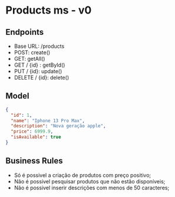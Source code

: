 # Products ms - v0

## Endpoints

- Base URL: /products
- POST: create()
- GET: getAll()
- GET / {id} : getById()
- PUT / {id}: update()
- DELETE / {id}: delete()

## Model

```json
{
  "id": 1,
  "name": "Iphone 13 Pro Max",
  "description": "Nova geração apple",
  "price": 6999.9,
  "isAvailable": true
}
```

## Business Rules

- Só é possivel a criação de produtos com preço positivo;
- Não é possivel pesquisar produtos que não estão disponíveis;
- Não é possivel inserir descrições com menos de 50 caracteres;
